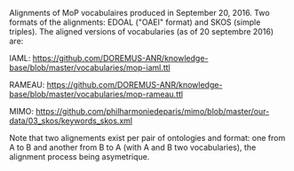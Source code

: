 Alignments of MoP vocabulaires produced in September 20, 2016. Two formats of the alignments: EDOAL ("OAEI" format) and SKOS (simple triples).
The aligned versions of vocabularies (as of 20 septembre 2016) are: 

IAML:
https://github.com/DOREMUS-ANR/knowledge-base/blob/master/vocabularies/mop-iaml.ttl

RAMEAU:
https://github.com/DOREMUS-ANR/knowledge-base/blob/master/vocabularies/mop-rameau.ttl

MIMO:
https://github.com/philharmoniedeparis/mimo/blob/master/our-data/03_skos/keywords_skos.xml

Note that two alignements exist per pair of ontologies and format: one from A to B and another from B to A (with A and B two vocabularies), the alignment process being asymetrique. 
